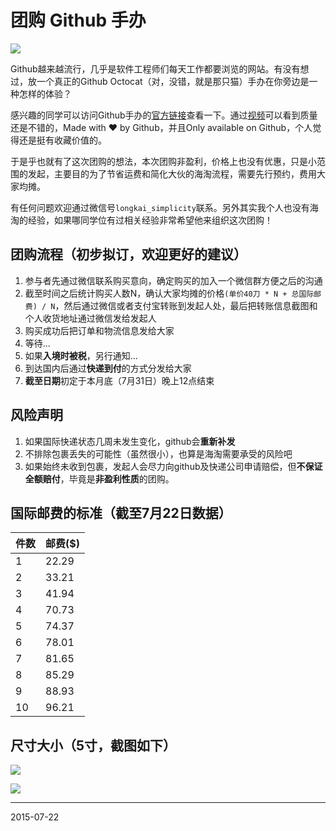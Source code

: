 团购 Github 手办
===
![](https://cdn.shopify.com/s/files/1/0051/4802/products/mona-1_1024x1024.jpg?v=1422555084)

Github越来越流行，几乎是软件工程师们每天工作都要浏览的网站。有没有想过，放一个真正的Github Octocat（对，没错，就是那只猫）手办在你旁边是一种怎样的体验？

感兴趣的同学可以访问Github手办的[官方链接](https://github.myshopify.com/products/5-inch-octocat-figurine)查看一下。通过[视频](https://vimeo.com/107196396)可以看到质量还是不错的，Made with ♥ by Github，并且Only available on Github，个人觉得还是挺有收藏价值的。

于是乎也就有了这次团购的想法，本次团购非盈利，价格上也没有优惠，只是小范围的发起，主要目的为了节省运费和简化大伙的海淘流程，需要先行预约，费用大家均摊。

有任何问题欢迎通过微信号``longkai_simplicity``联系。另外其实我个人也没有海淘的经验，如果哪同学位有过相关经验非常希望他来组织这次团购！

## 团购流程（初步拟订，欢迎更好的建议）
1. 参与者先通过微信联系购买意向，确定购买的加入一个微信群方便之后的沟通
2. 截至时间之后统计购买人数N，确认大家均摊的价格``(单价40刀 * N + 总国际邮费) / N``，然后通过微信或者支付宝转账到发起人处，最后把转账信息截图和个人收货地址通过微信发给发起人
3. 购买成功后把订单和物流信息发给大家
4. 等待...
5. 如果**入境时被税**，另行通知...
6. 到达国内后通过**快递到付**的方式分发给大家
7. **截至日期**初定于本月底（7月31日）晚上12点结束

## 风险声明
1. 如果国际快递状态几周未发生变化，github会**重新补发**
2. 不排除包裹丢失的可能性（虽然很小），也算是海淘需要承受的风险吧
3. 如果始终未收到包裹，发起人会尽力向github及快递公司申请赔偿，但**不保证全额赔付**，毕竟是**非盈利性质**的团购。

## 国际邮费的标准（截至7月22日数据）
件数 | 邮费($)
-----|---------
1    | 22.29
2    | 33.21
3    | 41.94
4    | 70.73
5    | 74.37
6    | 78.01
7    | 81.65
8    | 85.29
9    | 88.93
10   | 96.21

## 尺寸大小（5寸，截图如下）
![](http://upload-images.jianshu.io/upload_images/64809-2985e20781ee8ece.png?imageMogr2/auto-orient/strip|imageView2/2/w/1240)

![](https://cdn.shopify.com/s/files/1/0051/4802/products/mona-2_1024x1024.jpg?v=1422555084)

---
2015-07-22
